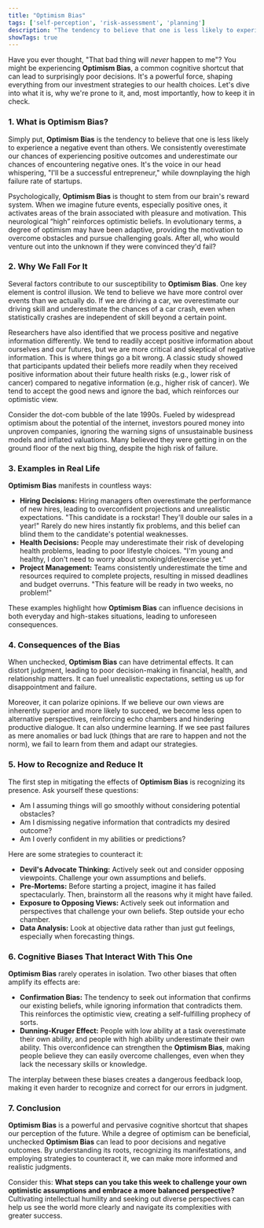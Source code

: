 ```yaml
---
title: "Optimism Bias"
tags: ['self-perception', 'risk-assessment', 'planning']
description: "The tendency to believe that one is less likely to experience a negative event than others."
showTags: true
---
```



Have you ever thought, "That bad thing will *never* happen to me"? You might be experiencing **Optimism Bias**, a common cognitive shortcut that can lead to surprisingly poor decisions. It's a powerful force, shaping everything from our investment strategies to our health choices. Let's dive into what it is, why we're prone to it, and, most importantly, how to keep it in check.

### 1. What is Optimism Bias?

Simply put, **Optimism Bias** is the tendency to believe that one is less likely to experience a negative event than others. We consistently overestimate our chances of experiencing positive outcomes and underestimate our chances of encountering negative ones. It's the voice in our head whispering, "I'll be a successful entrepreneur," while downplaying the high failure rate of startups.

Psychologically, **Optimism Bias** is thought to stem from our brain's reward system. When we imagine future events, especially positive ones, it activates areas of the brain associated with pleasure and motivation. This neurological “high” reinforces optimistic beliefs. In evolutionary terms, a degree of optimism may have been adaptive, providing the motivation to overcome obstacles and pursue challenging goals. After all, who would venture out into the unknown if they were convinced they'd fail?

### 2. Why We Fall For It

Several factors contribute to our susceptibility to **Optimism Bias**. One key element is control illusion. We tend to believe we have more control over events than we actually do. If we are driving a car, we overestimate our driving skill and underestimate the chances of a car crash, even when statistically crashes are independent of skill beyond a certain point.

Researchers have also identified that we process positive and negative information differently. We tend to readily accept positive information about ourselves and our futures, but we are more critical and skeptical of negative information. This is where things go a bit wrong. A classic study showed that participants updated their beliefs more readily when they received positive information about their future health risks (e.g., lower risk of cancer) compared to negative information (e.g., higher risk of cancer). We tend to accept the good news and ignore the bad, which reinforces our optimistic view.

Consider the dot-com bubble of the late 1990s. Fueled by widespread optimism about the potential of the internet, investors poured money into unproven companies, ignoring the warning signs of unsustainable business models and inflated valuations. Many believed they were getting in on the ground floor of the next big thing, despite the high risk of failure.

### 3. Examples in Real Life

**Optimism Bias** manifests in countless ways:

*   **Hiring Decisions:** Hiring managers often overestimate the performance of new hires, leading to overconfident projections and unrealistic expectations. "This candidate is a rockstar! They'll double our sales in a year!" Rarely do new hires instantly fix problems, and this belief can blind them to the candidate's potential weaknesses.
*   **Health Decisions:** People may underestimate their risk of developing health problems, leading to poor lifestyle choices. "I'm young and healthy, I don't need to worry about smoking/diet/exercise yet."
*   **Project Management:** Teams consistently underestimate the time and resources required to complete projects, resulting in missed deadlines and budget overruns. "This feature will be ready in two weeks, no problem!"

These examples highlight how **Optimism Bias** can influence decisions in both everyday and high-stakes situations, leading to unforeseen consequences.

### 4. Consequences of the Bias

When unchecked, **Optimism Bias** can have detrimental effects. It can distort judgment, leading to poor decision-making in financial, health, and relationship matters. It can fuel unrealistic expectations, setting us up for disappointment and failure.

Moreover, it can polarize opinions. If we believe our own views are inherently superior and more likely to succeed, we become less open to alternative perspectives, reinforcing echo chambers and hindering productive dialogue. It can also undermine learning. If we see past failures as mere anomalies or bad luck (things that are rare to happen and not the norm), we fail to learn from them and adapt our strategies.

### 5. How to Recognize and Reduce It

The first step in mitigating the effects of **Optimism Bias** is recognizing its presence. Ask yourself these questions:

*   Am I assuming things will go smoothly without considering potential obstacles?
*   Am I dismissing negative information that contradicts my desired outcome?
*   Am I overly confident in my abilities or predictions?

Here are some strategies to counteract it:

*   **Devil's Advocate Thinking:** Actively seek out and consider opposing viewpoints. Challenge your own assumptions and beliefs.
*   **Pre-Mortems:** Before starting a project, imagine it has failed spectacularly. Then, brainstorm all the reasons why it might have failed.
*   **Exposure to Opposing Views:** Actively seek out information and perspectives that challenge your own beliefs. Step outside your echo chamber.
*   **Data Analysis:** Look at objective data rather than just gut feelings, especially when forecasting things.

### 6. Cognitive Biases That Interact With This One

**Optimism Bias** rarely operates in isolation. Two other biases that often amplify its effects are:

*   **Confirmation Bias:** The tendency to seek out information that confirms our existing beliefs, while ignoring information that contradicts them. This reinforces the optimistic view, creating a self-fulfilling prophecy of sorts.
*   **Dunning-Kruger Effect:** People with low ability at a task overestimate their own ability, and people with high ability underestimate their own ability. This overconfidence can strengthen the **Optimism Bias**, making people believe they can easily overcome challenges, even when they lack the necessary skills or knowledge.

The interplay between these biases creates a dangerous feedback loop, making it even harder to recognize and correct for our errors in judgment.

### 7. Conclusion

**Optimism Bias** is a powerful and pervasive cognitive shortcut that shapes our perception of the future. While a degree of optimism can be beneficial, unchecked **Optimism Bias** can lead to poor decisions and negative outcomes. By understanding its roots, recognizing its manifestations, and employing strategies to counteract it, we can make more informed and realistic judgments.

Consider this: **What steps can you take this week to challenge your own optimistic assumptions and embrace a more balanced perspective?** Cultivating intellectual humility and seeking out diverse perspectives can help us see the world more clearly and navigate its complexities with greater success.

